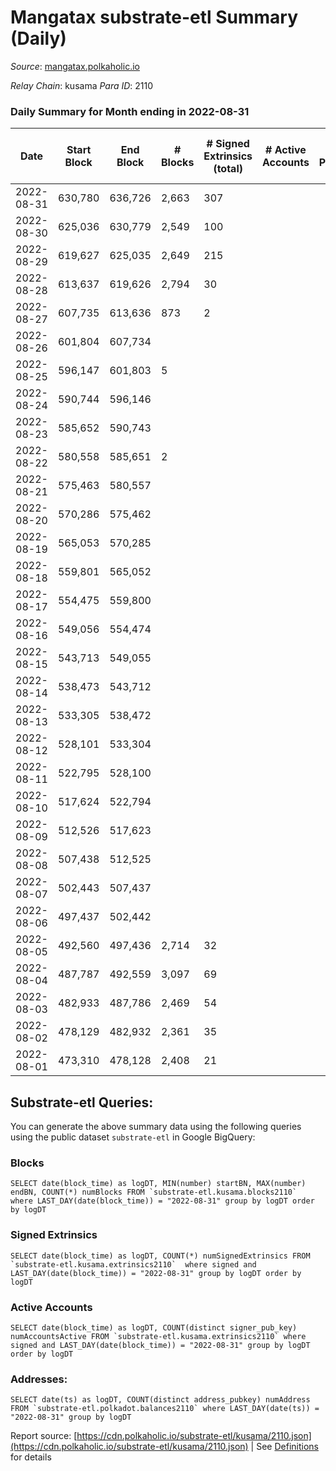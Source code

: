 # Mangatax substrate-etl Summary (Daily)

_Source_: [mangatax.polkaholic.io](https://mangatax.polkaholic.io)

*Relay Chain*: kusama
*Para ID*: 2110



### Daily Summary for Month ending in 2022-08-31


| Date | Start Block | End Block | # Blocks | # Signed Extrinsics (total) | # Active Accounts | # Passive | # New | # Addresses with Balances | # Events | # Transfers | # XCM Transfers In | # XCM Transfers Out |
| ---- | ----------- | --------- | -------- | --------------------------- | ----------------- | --------- | ----- | ------------------------- | -------- | ----------- | ------------------ | ------------------- |
| 2022-08-31 | 630,780 | 636,726 | 2,663  | 307 |  |  |  | 1,262 | 6,257 | 2  | 86 ($18,057.93) | 23 ($6,889.45) |
| 2022-08-30 | 625,036 | 630,779 | 2,549  | 100 |  |  |  |  | 5,342 | 3  | 26 ($23,648.26) | 1 ($318.66) |
| 2022-08-29 | 619,627 | 625,035 | 2,649  | 215 |  |  |  |  | 5,660 | 3  | 88 ($3,883.79) | 6 ($152.83) |
| 2022-08-28 | 613,637 | 619,626 | 2,794  | 30 |  |  |  |  | 5,758 |   | 5 ($452.30) | 3 ($88.94) |
| 2022-08-27 | 607,735 | 613,636 | 873  | 2 |  |  |  |  | 1,796 |   | 2 ($419.22) |   |
| 2022-08-26 | 601,804 | 607,734 |   |  |  |  |  |  |  |   | 3 ($707.71) |   |
| 2022-08-25 | 596,147 | 601,803 | 5  |  |  |  |  |  |  |   | 2 ($48.63) | 2 ($173.57) |
| 2022-08-24 | 590,744 | 596,146 |   |  |  |  |  |  |  |   | 12 ($178.59) |   |
| 2022-08-23 | 585,652 | 590,743 |   |  |  |  |  |  |  |   | 4 ($294.74) |   |
| 2022-08-22 | 580,558 | 585,651 | 2  |  |  |  |  |  |  |   | 5 ($190.85) | 1 ($171.64) |
| 2022-08-21 | 575,463 | 580,557 |   |  |  |  |  |  |  |   | 3 ($129.96) |   |
| 2022-08-20 | 570,286 | 575,462 |   |  |  |  |  |  |  |   |   |   |
| 2022-08-19 | 565,053 | 570,285 |   |  |  |  |  |  |  |   | 3 ($927.21) |   |
| 2022-08-18 | 559,801 | 565,052 |   |  |  |  |  |  |  |   |   |   |
| 2022-08-17 | 554,475 | 559,800 |   |  |  |  |  |  |  |   | 2 ($1,464.12) |   |
| 2022-08-16 | 549,056 | 554,474 |   |  |  |  |  |  |  |   |   |   |
| 2022-08-15 | 543,713 | 549,055 |   |  |  |  |  |  |  |   | 1 ($5.92) |   |
| 2022-08-14 | 538,473 | 543,712 |   |  |  |  |  |  |  |   | 1 ($6.20) |   |
| 2022-08-13 | 533,305 | 538,472 |   |  |  |  |  |  |  |   | 2 ($138.15) |   |
| 2022-08-12 | 528,101 | 533,304 |   |  |  |  |  |  |  |   | 3 ($133.53) |   |
| 2022-08-11 | 522,795 | 528,100 |   |  |  |  |  |  |  |   | 3 ($91.87) |   |
| 2022-08-10 | 517,624 | 522,794 |   |  |  |  |  |  |  |   | 1 ($147.02) |   |
| 2022-08-09 | 512,526 | 517,623 |   |  |  |  |  |  |  |   |   |   |
| 2022-08-08 | 507,438 | 512,525 |   |  |  |  |  |  |  |   | 6 ($19,176.90) |   |
| 2022-08-07 | 502,443 | 507,437 |   |  |  |  |  |  |  |   |   |   |
| 2022-08-06 | 497,437 | 502,442 |   |  |  |  |  |  |  |   |   |   |
| 2022-08-05 | 492,560 | 497,436 | 2,714  | 32 |  |  |  |  | 5,549 |   | 2 ($666.01) | 4 ($219.76) |
| 2022-08-04 | 487,787 | 492,559 | 3,097  | 69 |  |  |  | 1,182 | 6,393 | 1  | 2 ($12.94) | 7 ($2,587.15) |
| 2022-08-03 | 482,933 | 487,786 | 2,469  | 54 |  |  |  |  | 5,120 | 4  |   | 7 ($1,577.60) |
| 2022-08-02 | 478,129 | 482,932 | 2,361  | 35 |  |  |  |  | 4,900 |   | 2 ($37.76) | 3 ($2,555.75) |
| 2022-08-01 | 473,310 | 478,128 | 2,408  | 21 |  |  |  | 1,181 | 4,887 | 2  | 2 ($463.58) | 2 ($72.78) |

## Substrate-etl Queries:
You can generate the above summary data using the following queries using the public dataset `substrate-etl` in Google BigQuery:


### Blocks
```
SELECT date(block_time) as logDT, MIN(number) startBN, MAX(number) endBN, COUNT(*) numBlocks FROM `substrate-etl.kusama.blocks2110`  where LAST_DAY(date(block_time)) = "2022-08-31" group by logDT order by logDT
```


### Signed Extrinsics
```
SELECT date(block_time) as logDT, COUNT(*) numSignedExtrinsics FROM `substrate-etl.kusama.extrinsics2110`  where signed and LAST_DAY(date(block_time)) = "2022-08-31" group by logDT order by logDT
```


### Active Accounts
```
SELECT date(block_time) as logDT, COUNT(distinct signer_pub_key) numAccountsActive FROM `substrate-etl.kusama.extrinsics2110` where signed and LAST_DAY(date(block_time)) = "2022-08-31" group by logDT order by logDT
```


### Addresses:
```
SELECT date(ts) as logDT, COUNT(distinct address_pubkey) numAddress FROM `substrate-etl.polkadot.balances2110` where LAST_DAY(date(ts)) = "2022-08-31" group by logDT
```



Report source: [https://cdn.polkaholic.io/substrate-etl/kusama/2110.json](https://cdn.polkaholic.io/substrate-etl/kusama/2110.json) | See [Definitions](/DEFINITIONS.md) for details
